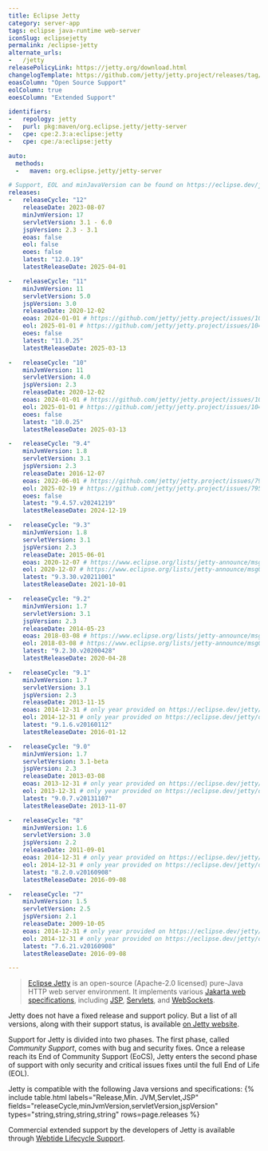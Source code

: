 ```yaml
---
title: Eclipse Jetty
category: server-app
tags: eclipse java-runtime web-server
iconSlug: eclipsejetty
permalink: /eclipse-jetty
alternate_urls:
-   /jetty
releasePolicyLink: https://jetty.org/download.html
changelogTemplate: https://github.com/jetty/jetty.project/releases/tag/jetty-__LATEST__
eoasColumn: "Open Source Support"
eolColumn: true
eoesColumn: "Extended Support"

identifiers:
-   repology: jetty
-   purl: pkg:maven/org.eclipse.jetty/jetty-server
-   cpe: cpe:2.3:a:eclipse:jetty
-   cpe: cpe:/a:eclipse:jetty

auto:
  methods:
  -   maven: org.eclipse.jetty/jetty-server

# Support, EOL and minJavaVersion can be found on https://eclipse.dev/jetty/download.php.
releases:
-   releaseCycle: "12"
    releaseDate: 2023-08-07
    minJvmVersion: 17
    servletVersion: 3.1 - 6.0
    jspVersion: 2.3 - 3.1
    eoas: false
    eol: false
    eoes: false
    latest: "12.0.19"
    latestReleaseDate: 2025-04-01

-   releaseCycle: "11"
    minJvmVersion: 11
    servletVersion: 5.0
    jspVersion: 3.0
    releaseDate: 2020-12-02
    eoas: 2024-01-01 # https://github.com/jetty/jetty.project/issues/10485
    eol: 2025-01-01 # https://github.com/jetty/jetty.project/issues/10485
    eoes: false
    latest: "11.0.25"
    latestReleaseDate: 2025-03-13

-   releaseCycle: "10"
    minJvmVersion: 11
    servletVersion: 4.0
    jspVersion: 2.3
    releaseDate: 2020-12-02
    eoas: 2024-01-01 # https://github.com/jetty/jetty.project/issues/10485
    eol: 2025-01-01 # https://github.com/jetty/jetty.project/issues/10485
    eoes: false
    latest: "10.0.25"
    latestReleaseDate: 2025-03-13

-   releaseCycle: "9.4"
    minJvmVersion: 1.8
    servletVersion: 3.1
    jspVersion: 2.3
    releaseDate: 2016-12-07
    eoas: 2022-06-01 # https://github.com/jetty/jetty.project/issues/7958
    eol: 2025-02-19 # https://github.com/jetty/jetty.project/issues/7958
    eoes: false
    latest: "9.4.57.v20241219"
    latestReleaseDate: 2024-12-19

-   releaseCycle: "9.3"
    minJvmVersion: 1.8
    servletVersion: 3.1
    jspVersion: 2.3
    releaseDate: 2015-06-01
    eoas: 2020-12-07 # https://www.eclipse.org/lists/jetty-announce/msg00140.html
    eol: 2020-12-07 # https://www.eclipse.org/lists/jetty-announce/msg00140.html
    latest: "9.3.30.v20211001"
    latestReleaseDate: 2021-10-01

-   releaseCycle: "9.2"
    minJvmVersion: 1.7
    servletVersion: 3.1
    jspVersion: 2.3
    releaseDate: 2014-05-23
    eoas: 2018-03-08 # https://www.eclipse.org/lists/jetty-announce/msg00116.html
    eol: 2018-03-08 # https://www.eclipse.org/lists/jetty-announce/msg00116.html
    latest: "9.2.30.v20200428"
    latestReleaseDate: 2020-04-28

-   releaseCycle: "9.1"
    minJvmVersion: 1.7
    servletVersion: 3.1
    jspVersion: 2.3
    releaseDate: 2013-11-15
    eoas: 2014-12-31 # only year provided on https://eclipse.dev/jetty/download.php, used end of the year
    eol: 2014-12-31 # only year provided on https://eclipse.dev/jetty/download.php, used end of the year
    latest: "9.1.6.v20160112"
    latestReleaseDate: 2016-01-12

-   releaseCycle: "9.0"
    minJvmVersion: 1.7
    servletVersion: 3.1-beta
    jspVersion: 2.3
    releaseDate: 2013-03-08
    eoas: 2013-12-31 # only year provided on https://eclipse.dev/jetty/download.php, used end of the year
    eol: 2013-12-31 # only year provided on https://eclipse.dev/jetty/download.php, used end of the year
    latest: "9.0.7.v20131107"
    latestReleaseDate: 2013-11-07

-   releaseCycle: "8"
    minJvmVersion: 1.6
    servletVersion: 3.0
    jspVersion: 2.2
    releaseDate: 2011-09-01
    eoas: 2014-12-31 # only year provided on https://eclipse.dev/jetty/download.php, used end of the year
    eol: 2014-12-31 # only year provided on https://eclipse.dev/jetty/download.php, used end of the year
    latest: "8.2.0.v20160908"
    latestReleaseDate: 2016-09-08

-   releaseCycle: "7"
    minJvmVersion: 1.5
    servletVersion: 2.5
    jspVersion: 2.1
    releaseDate: 2009-10-05
    eoas: 2014-12-31 # only year provided on https://eclipse.dev/jetty/download.php, used end of the year
    eol: 2014-12-31 # only year provided on https://eclipse.dev/jetty/download.php, used end of the year
    latest: "7.6.21.v20160908"
    latestReleaseDate: 2016-09-08

---
```


> [Eclipse Jetty](https://jetty.org/) is an open-source (Apache-2.0 licensed) pure-Java
> HTTP web server environment. It implements various [Jakarta web specifications](https://projects.eclipse.org/projects/ee4j.jakartaee-platform),
> including [JSP](https://projects.eclipse.org/projects/ee4j.jsp "Jakarta Server Pages"),
> [Servlets](https://projects.eclipse.org/projects/ee4j.servlet "Jakarta Servlet"),
> and [WebSockets](https://projects.eclipse.org/projects/ee4j.websocket "Jakarta WebSocket").

Jetty does not have a fixed release and support policy. But a list of all versions, along with
their support status, is available [on Jetty website](https://jetty.org/download.html).

Support for Jetty is divided into two phases. The first phase, called _Community Support_,
comes with bug and security fixes. Once a release reach its End of Community Support (EoCS), Jetty
enters the second phase of support with only security and critical issues fixes until the full End
of Life (EOL).

Jetty is compatible with the following Java versions and specifications:
{% include table.html
labels="Release,Min. JVM,Servlet,JSP"
fields="releaseCycle,minJvmVersion,servletVersion,jspVersion"
types="string,string,string,string"
rows=page.releases %}

Commercial extended support by the developers of Jetty is available through [Webtide Lifecycle
Support](https://webtide.com/).

